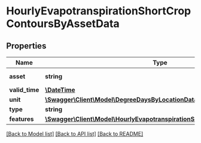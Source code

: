 # HourlyEvapotranspirationShortCropContoursByAssetData

## Properties
Name | Type | Description | Notes
------------ | ------------- | ------------- | -------------
**asset** | **string** | Link to asset info. | [optional] 
**valid_time** | [**\DateTime**](\DateTime.md) |  | [optional] 
**unit** | [**\Swagger\Client\Model\DegreeDaysByLocationDataUnit**](DegreeDaysByLocationDataUnit.md) |  | [optional] 
**type** | **string** |  | [optional] 
**features** | [**\Swagger\Client\Model\HourlyEvapotranspirationShortCropContourFeatures[]**](HourlyEvapotranspirationShortCropContourFeatures.md) |  | [optional] 

[[Back to Model list]](../README.md#documentation-for-models) [[Back to API list]](../README.md#documentation-for-api-endpoints) [[Back to README]](../README.md)


